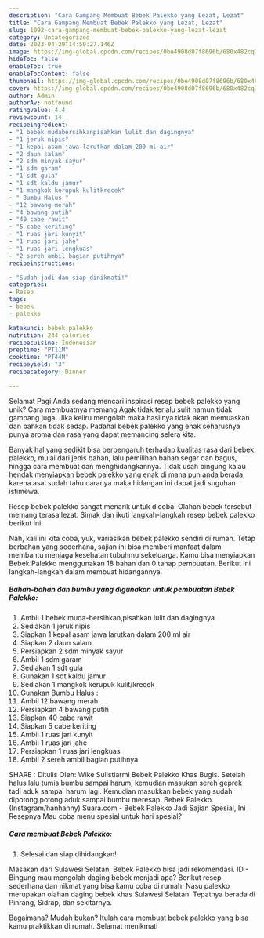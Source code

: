 ```yaml
---
description: "Cara Gampang Membuat Bebek Palekko yang Lezat, Lezat"
title: "Cara Gampang Membuat Bebek Palekko yang Lezat, Lezat"
slug: 1092-cara-gampang-membuat-bebek-palekko-yang-lezat-lezat
category: Uncategorized
date: 2023-04-29T14:50:27.146Z
image: https://img-global.cpcdn.com/recipes/0be4908d07f8696b/680x482cq70/bebek-palekko-foto-resep-utama.jpg
hideToc: false
enableToc: true
enableTocContent: false
thumbnail: https://img-global.cpcdn.com/recipes/0be4908d07f8696b/680x482cq70/bebek-palekko-foto-resep-utama.jpg
cover: https://img-global.cpcdn.com/recipes/0be4908d07f8696b/680x482cq70/bebek-palekko-foto-resep-utama.jpg
author: Admin
authorAv: notfound
ratingvalue: 4.4
reviewcount: 14
recipeingredient:
- "1 bebek mudabersihkanpisahkan lulit dan dagingnya"
- "1 jeruk nipis"
- "1 kepal asam jawa larutkan dalam 200 ml air"
- "2 daun salam"
- "2 sdm minyak sayur"
- "1 sdm garam"
- "1 sdt gula"
- "1 sdt kaldu jamur"
- "1 mangkok kerupuk kulitkrecek"
- " Bumbu Halus "
- "12 bawang merah"
- "4 bawang putih"
- "40 cabe rawit"
- "5 cabe keriting"
- "1 ruas jari kunyit"
- "1 ruas jari jahe"
- "1 ruas jari lengkuas"
- "2 sereh ambil bagian putihnya"
recipeinstructions:

- "Sudah jadi dan siap dinikmati!"
categories:
- Resep
tags:
- bebek
- palekko

katakunci: bebek palekko 
nutrition: 244 calories
recipecuisine: Indonesian
preptime: "PT11M"
cooktime: "PT44M"
recipeyield: "3"
recipecategory: Dinner

---
```



Selamat Pagi Anda sedang mencari inspirasi resep bebek palekko yang unik? Cara membuatnya memang Agak tidak terlalu sulit namun tidak gampang juga. Jika keliru mengolah maka hasilnya tidak akan memuaskan dan bahkan tidak sedap. Padahal bebek palekko yang enak seharusnya punya aroma dan rasa yang dapat memancing selera kita.


Banyak hal yang sedikit bisa berpengaruh terhadap kualitas rasa dari bebek palekko, mulai dari jenis bahan, lalu pemilihan bahan segar dan bagus, hingga cara membuat dan menghidangkannya. Tidak usah bingung kalau hendak menyiapkan bebek palekko yang enak di mana pun anda berada, karena asal sudah tahu caranya maka hidangan ini dapat jadi suguhan istimewa.

Resep bebek palekko sangat menarik untuk dicoba. Olahan bebek tersebut memang terasa lezat. Simak dan ikuti langkah-langkah resep bebek palekko berikut ini.


Nah, kali ini kita coba, yuk, variasikan bebek palekko sendiri di rumah. Tetap berbahan yang sederhana, sajian ini bisa memberi manfaat dalam membantu menjaga kesehatan tubuhmu sekeluarga. Kamu bisa menyiapkan Bebek Palekko menggunakan 18 bahan dan 0 tahap pembuatan. Berikut ini langkah-langkah dalam membuat hidangannya.

<!--inarticleads1-->

##### Bahan-bahan dan bumbu yang digunakan untuk pembuatan Bebek Palekko:

1. Ambil 1 bebek muda-bersihkan,pisahkan lulit dan dagingnya
1. Sediakan 1 jeruk nipis
1. Siapkan 1 kepal asam jawa larutkan dalam 200 ml air
1. Siapkan 2 daun salam
1. Persiapkan 2 sdm minyak sayur
1. Ambil 1 sdm garam
1. Sediakan 1 sdt gula
1. Gunakan 1 sdt kaldu jamur
1. Sediakan 1 mangkok kerupuk kulit/krecek
1. Gunakan  Bumbu Halus :
1. Ambil 12 bawang merah
1. Persiapkan 4 bawang putih
1. Siapkan 40 cabe rawit
1. Siapkan 5 cabe keriting
1. Ambil 1 ruas jari kunyit
1. Ambil 1 ruas jari jahe
1. Persiapkan 1 ruas jari lengkuas
1. Ambil 2 sereh ambil bagian putihnya


SHARE : Ditulis Oleh: Wike Sulistiarmi Bebek Palekko Khas Bugis. Setelah halus lalu tumis bumbu sampai harum, kemudian masukan sereh geprek tadi aduk sampai harum lagi. Kemudian masukkan bebek yang sudah dipotong potong aduk sampai bumbu meresap. Bebek Palekko. (Instagram/hanhanny) Suara.com - Bebek Palekko Jadi Sajian Spesial, Ini Resepnya Mau coba menu spesial untuk hari spesial? 

<!--inarticleads2-->

##### Cara membuat Bebek Palekko:


1. Selesai dan siap dihidangkan!

Masakan dari Sulawesi Selatan, Bebek Palekko bisa jadi rekomendasi. ID - Bingung mau mengolah daging bebek menjadi apa? Berikut resep sederhana dan nikmat yang bisa kamu coba di rumah. Nasu palekko merupakan olahan daging bebek khas Sulawesi Selatan. Tepatnya berada di Pinrang, Sidrap, dan sekitarnya. 

Bagaimana? Mudah bukan? Itulah cara membuat bebek palekko yang bisa kamu praktikkan di rumah. Selamat menikmati

